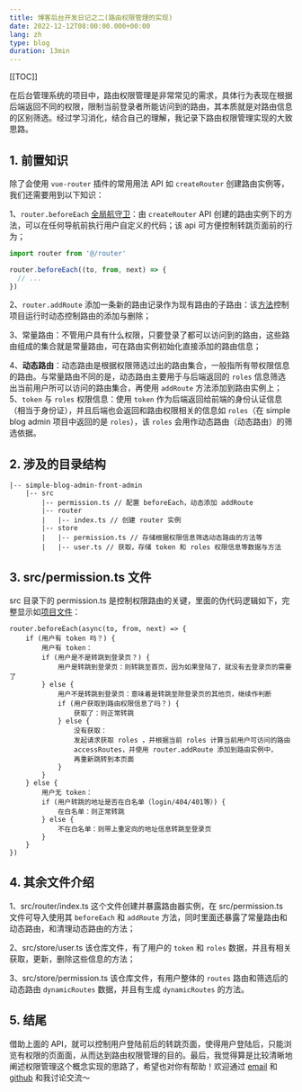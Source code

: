 ```yaml
---
title: 博客后台开发日记之二(路由权限管理的实现)
date: 2022-12-12T08:00:00.000+00:00
lang: zh
type: blog
duration: 13min
---
```


[[TOC]]

在后台管理系统的项目中，路由权限管理是非常常见的需求，具体行为表现在根据后端返回不同的权限，限制当前登录者所能访问到的路由，其本质就是对路由信息的区别筛选。经过学习消化，结合自己的理解，我记录下路由权限管理实现的大致思路。
## 1. 前置知识
除了会使用 `vue-router` 插件的常用用法 API 如 `createRouter` 创建路由实例等，我们还需要用到以下知识：

1、`router.beforeEach` [全局航守卫](https://router.vuejs.org/zh/api/#beforeeach)：由 `createRouter` API 创建的路由实例下的方法，可以在任何导航前执行用户自定义的代码；该 api 可方便控制转跳页面前的行为；
```ts
import router from '@/router'

router.beforeEach((to, from, next) => {
  // ...
})
```
2、`router.addRoute` 添加一条新的路由记录作为现有路由的子路由：该[方法](https://router.vuejs.org/zh/api/#addroute)控制项目运行时动态控制路由的添加与删除；

3、常量路由：不管用户具有什么权限，只要登录了都可以访问到的路由，这些路由组成的集合就是常量路由，可在路由实例初始化直接添加的路由信息；

4、**动态路由**：动态路由是根据权限筛选过出的路由集合，一般指所有带权限信息的路由。与常量路由不同的是，动态路由主要用于与后端返回的 `roles` 信息筛选出当前用户所可以访问的路由集合，再使用 `addRoute` 方法添加到路由实例上；
5、`token` 与 `roles` 权限信息：使用 `token` 作为后端返回给前端的身份认证信息（相当于身份证），并且后端也会返回和路由权限相关的信息如 `roles`（在 simple blog admin 项目中返回的是 `roles`），该 `roles` 会用作动态路由（动态路由）的筛选依据。
## 2. 涉及的目录结构
```text
|-- simple-blog-admin-front-admin
    |-- src
        |-- permission.ts // 配置 beforeEach，动态添加 addRoute
        |-- router
        |   |-- index.ts // 创建 router 实例
        |-- store
        |   |-- permission.ts // 存储根据权限信息筛选动态路由的方法等
        |   |-- user.ts // 获取，存储 token 和 roles 权限信息等数据与方法
```
## 3. src/permission.ts 文件
src 目录下的 permission.ts 是控制权限路由的关键，里面的伪代码逻辑如下，完整显示如[项目文件](https://github.com/fwr220807/simple-blog-frontend-admin/blob/main/src/permission.ts)：
```text
router.beforeEach(async(to, from, next) => {
	if (用户有 token 吗？) {
		用户有 token：
		if (用户是不是转跳到登录页？) {
			用户是转跳到登录页：则转跳至首页，因为如果登陆了，就没有去登录页的需要了
		} else {
			用户不是转跳到登录页：意味着是转跳至除登录页的其他页，继续作判断
			if (用户获取到路由权限信息了吗？) {
				获取了：则正常转跳
			} else {
				没有获取：
				发起请求获取 roles ，并根据当前 roles 计算当前用户可访问的路由
				accessRoutes，并使用 router.addRoute 添加到路由实例中，
				再重新跳转到本页面
			}
		}
	} else {
		用户无 token：
		if (用户转跳的地址是否在白名单（login/404/401等）) {
			在白名单：则正常转跳
		} else {
			不在白名单：则带上重定向的地址信息转跳至登录页
		}
	}
})
```
## 4. 其余文件介绍
1、src/router/index.ts
这个文件创建并暴露路由器实例，在 src/permission.ts 文件可导入使用其 `beforeEach` 和 `addRoute` 方法，同时里面还暴露了常量路由和动态路由，和清理动态路由的方法；

2、src/store/user.ts
该仓库文件，有了用户的 `token` 和 `roles` 数据，并且有相关获取，更新，删除这些信息的方法；

3、src/store/permission.ts
该仓库文件，有用户整体的 `routes` 路由和筛选后的动态路由 `dynamicRoutes` 数据，并且有生成 `dynamicRoutes` 的方法。
## 5. 结尾
借助上面的 API，就可以控制用户登陆前后的转跳页面，使得用户登陆后，只能浏览有权限的页面面，从而达到路由权限管理的目的。最后，我觉得算是比较清晰地阐述权限管理这个概念实现的思路了，希望也对你有帮助！欢迎通过 [email](mailto:fwr583251832@outlook.com) 和 [github](https://github.com/fwr220807) 和我讨论交流～
